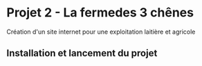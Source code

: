 # Projet 2 - La fermedes 3 chênes

Création d'un site internet pour une exploitation laitière et agricole

## Installation et lancement du projet
